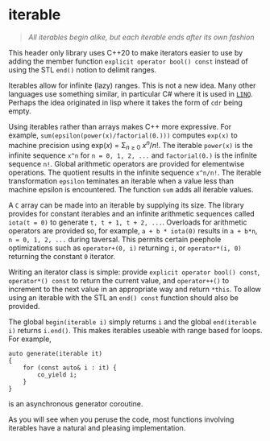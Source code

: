 # iterable

> _All iterables begin alike, but each iterable ends after its own fashion_

This header only library uses C++20 to make iterators easier to use by
adding the member function `explicit operator bool() const` instead of using the STL `end()`
notion to delimit ranges.

Iterables allow for infinite (lazy) ranges. This is not a new idea.
Many other languages use something similar, in particular C# where it is used
in [`LINQ`](https://docs.microsoft.com/en-us/dotnet/csharp/programming-guide/concepts/linq/).
Perhaps the idea originated in lisp where it takes the form of `cdr` being empty.

Using iterables rather than arrays makes C++ more expressive. For example, 
`sum(epsilon(power(x)/factorial(0.)))` computes `exp(x)` to machine precision 
using exp(_x_) = &Sigma;<sub>_n_ ≥ 0</sub> _x_<sup>_n_</sup>/_n_!. The iterable
`power(x)` is the infinite sequence `x^n` for `n = 0, 1, 2, ...` and `factorial(0.)`
is the infinite sequence `n!`. Global arithmetic operators
are provided for elementwise operations. The quotient results in the infinite
sequence `x^n/n!`. The iterable transformation `epsilon` teminates an iterable
when a value less than machine epsilon is encountered. The function `sum` adds
all iterable values.

A `C` array can be made into an iterable by supplying its size. The library provides for constant
iterables and an infinite arithmetic sequences called `iota(t = 0)` to generate 
`t, t + 1, t + 2, ...`.
Overloads for arithmetic operators are provided so, for example, 
`a + b * iota(0)` results in `a + b*n`, `n = 0, 1, 2, ...` during taversal.
This permits certain peephole optimizations such as `operator+(0, i)`
returning `i`, or `operator*(i, 0)` returning the constant `0` iterator.

Writing an iterator class is simple: provide `explicit operator bool() const`,
`operator*() const` to return the current value, and `operator++()` to
increment to the next value in an appropriate way and return `*this`.
To allow using an iterable with the STL an `end() const` function should
also be provided.

The global `begin(iterable i)` simply returns `i` and the global `end(iterable i)`
returns `i.end()`.
This makes iterables useable with range based for loops. For example,

```
auto generate(iterable it) 
{
	for (const auto& i : it) {
		co_yield i;
	}
}
```
is an asynchronous generator coroutine.

As you will see when you peruse the code, most functions involving iterables have a natural and pleasing implementation.
